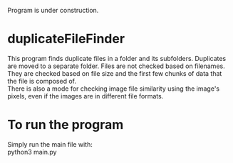 Program is under construction.  
  
# duplicateFileFinder  
This program finds duplicate files in a folder and its subfolders. Duplicates are moved to a separate folder. Files are not checked based on filenames. They are checked based on file size and the first few chunks of data that the file is composed of.  
There is also a mode for checking image file similarity using the image's pixels, even if the images are in different file formats.  
  
# To run the program  
Simply run the main file with:  
python3 main.py  

